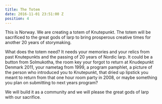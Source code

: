 ```yaml
---
title: The Totem
date: 2016-11-01 23:51:00 Z
position: 4
---
```


This is Norway. We are creating a totem of Knutepunkt. The totem will be sacrificed to the great gods of larp to bring prosperous creative times for another 20 years of storymaking.

What does the totem need? It needs your memories and your relics from past Knutepunkts and the passing of 20 years of Nordic larp. It could be a button from Solmukotha, the room key your forgot to return at Knudepunkt Denmark 2011, your nametag from 1999, a program pamphlet, a picture of the person who introduced you to Knutepunkt, that dried up lipstick you meant to return from that one hour room party in 2008, or maybe something you plan on submitting to next years program?

We will build it as a community and we will please the great gods of larp with our sacrifice.
